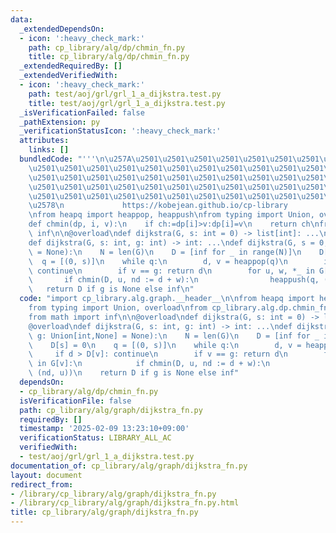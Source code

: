 ```yaml
---
data:
  _extendedDependsOn:
  - icon: ':heavy_check_mark:'
    path: cp_library/alg/dp/chmin_fn.py
    title: cp_library/alg/dp/chmin_fn.py
  _extendedRequiredBy: []
  _extendedVerifiedWith:
  - icon: ':heavy_check_mark:'
    path: test/aoj/grl/grl_1_a_dijkstra.test.py
    title: test/aoj/grl/grl_1_a_dijkstra.test.py
  _isVerificationFailed: false
  _pathExtension: py
  _verificationStatusIcon: ':heavy_check_mark:'
  attributes:
    links: []
  bundledCode: "'''\n\u257A\u2501\u2501\u2501\u2501\u2501\u2501\u2501\u2501\u2501\u2501\
    \u2501\u2501\u2501\u2501\u2501\u2501\u2501\u2501\u2501\u2501\u2501\u2501\u2501\
    \u2501\u2501\u2501\u2501\u2501\u2501\u2501\u2501\u2501\u2501\u2501\u2501\u2501\
    \u2501\u2501\u2501\u2501\u2501\u2501\u2501\u2501\u2501\u2501\u2501\u2501\u2501\
    \u2501\u2501\u2501\u2501\u2501\u2501\u2501\u2501\u2501\u2501\u2501\u2501\u2501\
    \u2578\n             https://kobejean.github.io/cp-library               \n'''\n\
    \nfrom heapq import heappop, heappush\nfrom typing import Union, overload\n\n\n\
    def chmin(dp, i, v):\n    if ch:=dp[i]>v:dp[i]=v\n    return ch\nfrom math import\
    \ inf\n\n@overload\ndef dijkstra(G, s: int = 0) -> list[int]: ...\n@overload\n\
    def dijkstra(G, s: int, g: int) -> int: ...\ndef dijkstra(G, s = 0, g: Union[int,None]\
    \ = None):\n    N = len(G)\n    D = [inf for _ in range(N)]\n    D[s] = 0\n  \
    \  q = [(0, s)]\n    while q:\n        d, v = heappop(q)\n        if d > D[v]:\
    \ continue\n        if v == g: return d\n        for u, w, *_ in G[v]:\n     \
    \       if chmin(D, u, nd := d + w):\n                heappush(q, (nd, u))\n \
    \   return D if g is None else inf\n"
  code: "import cp_library.alg.graph.__header__\n\nfrom heapq import heappop, heappush\n\
    from typing import Union, overload\nfrom cp_library.alg.dp.chmin_fn import chmin\n\
    from math import inf\n\n@overload\ndef dijkstra(G, s: int = 0) -> list[int]: ...\n\
    @overload\ndef dijkstra(G, s: int, g: int) -> int: ...\ndef dijkstra(G, s = 0,\
    \ g: Union[int,None] = None):\n    N = len(G)\n    D = [inf for _ in range(N)]\n\
    \    D[s] = 0\n    q = [(0, s)]\n    while q:\n        d, v = heappop(q)\n   \
    \     if d > D[v]: continue\n        if v == g: return d\n        for u, w, *_\
    \ in G[v]:\n            if chmin(D, u, nd := d + w):\n                heappush(q,\
    \ (nd, u))\n    return D if g is None else inf"
  dependsOn:
  - cp_library/alg/dp/chmin_fn.py
  isVerificationFile: false
  path: cp_library/alg/graph/dijkstra_fn.py
  requiredBy: []
  timestamp: '2025-02-09 13:23:10+09:00'
  verificationStatus: LIBRARY_ALL_AC
  verifiedWith:
  - test/aoj/grl/grl_1_a_dijkstra.test.py
documentation_of: cp_library/alg/graph/dijkstra_fn.py
layout: document
redirect_from:
- /library/cp_library/alg/graph/dijkstra_fn.py
- /library/cp_library/alg/graph/dijkstra_fn.py.html
title: cp_library/alg/graph/dijkstra_fn.py
---
```

